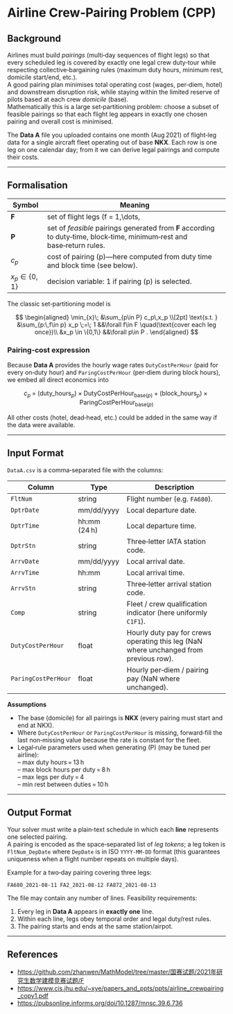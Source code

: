 # Airline Crew‑Pairing Problem (CPP)

## Background  
Airlines must build _pairings_ (multi‑day sequences of flight legs) so that every scheduled leg is covered by exactly one legal crew duty‑tour while respecting collective‑bargaining rules (maximum duty hours, minimum rest, domicile start/end, etc.).  
A good pairing plan minimises total operating cost (wages, per‑diem, hotel) and downstream disruption risk, while staying within the limited reserve of pilots based at each crew _domicile_ (base).  
Mathematically this is a large set‑partitioning problem: choose a subset of feasible pairings so that each flight leg appears in exactly one chosen pairing and overall cost is minimised.

The **Data A** file you uploaded contains one month (Aug 2021) of flight‑leg data for a single aircraft fleet operating out of base **NKX**. Each row is one leg on one calendar day; from it we can derive legal pairings and compute their costs.

---

## Formalisation  

| Symbol | Meaning |
| ------ | ------- |
| **F** | set of flight legs \(f = 1,\dots,|F|\). |
| **P** | set of _feasible_ pairings generated from **F** according to duty‑time, block‑time, minimum‑rest and base‑return rules. |
| $c_p$ | cost of pairing \(p\)—here computed from duty time and block time (see below). |
| $x_p \in \{0,1\}$ | decision variable: 1 if pairing \(p\) is selected. |

The classic set‑partitioning model is  

$$
\begin{aligned}
\min_{x}\; &\sum_{p\in P} c_p\,x_p \\[2pt]
\text{s.t. } &\sum_{p:\,f\in p} x_p \;=\; 1 &&\forall f\in F \quad(\text{cover each leg once})\\
             &x_p \in \{0,1\} &&\forall p\in P .
\end{aligned}
$$

### Pairing‑cost expression  

Because **Data A** provides the hourly wage rates `DutyCostPerHour` (paid for every on‑duty hour) and `ParingCostPerHour` (per‑diem during block hours), we embed all direct economics into

$$
c_p \;=\; (\text{duty\_hours}_p)\times\text{DutyCostPerHour}_{\text{base}(p)}
       + (\text{block\_hours}_p)\times\text{ParingCostPerHour}_{\text{base}(p)} 
$$

All other costs (hotel, dead‑head, etc.) could be added in the same way if the data were available.

---

## Input Format  

`DataA.csv` is a comma‑separated file with the columns:

| Column | Type | Description |
| ------ | ---- | ----------- |
| `FltNum` | string | Flight number (e.g. `FA680`). |
| `DptrDate` | mm/dd/yyyy | Local departure date. |
| `DptrTime` | hh:mm (24 h) | Local departure time. |
| `DptrStn` | string | Three‑letter IATA station code. |
| `ArrvDate` | mm/dd/yyyy | Local arrival date. |
| `ArrvTime` | hh:mm | Local arrival time. |
| `ArrvStn` | string | Three‑letter arrival station code. |
| `Comp` | string | Fleet / crew qualification indicator (here uniformly `C1F1`). |
| `DutyCostPerHour` | float | Hourly duty pay for crews operating this leg (NaN where unchanged from previous row). |
| `ParingCostPerHour` | float | Hourly per‑diem / pairing pay (NaN where unchanged). |

**Assumptions**

* The base (domicile) for all pairings is **NKX** (every pairing must start and end at NKX).  
* Where `DutyCostPerHour` or `ParingCostPerHour` is missing, forward‑fill the last non‑missing value because the rate is constant for the fleet.  
* Legal‑rule parameters used when generating \(P\) (may be tuned per airline):  
  – max duty hours = 13 h  
  – max block hours per duty = 8 h  
  – max legs per duty = 4  
  – min rest between duties = 10 h  

---

## Output Format  

Your solver must write a plain‑text schedule in which each **line** represents one selected pairing.  
A pairing is encoded as the space‑separated list of _leg tokens_; a leg token is `FltNum_DepDate` where `DepDate` is in ISO `YYYY‑MM‑DD` format (this guarantees uniqueness when a flight number repeats on multiple days).

Example for a two‑day pairing covering three legs:

```
FA680_2021-08-11 FA2_2021-08-12 FA872_2021-08-13
```

The file may contain any number of lines. Feasibility requirements:

1. Every leg in **Data A** appears in **exactly one** line.  
2. Within each line, legs obey temporal order and legal duty/rest rules.  
3. The pairing starts and ends at the same station/airpot.

---

## References  
- https://github.com/zhanwen/MathModel/tree/master/国赛试题/2021年研究生数学建模竞赛试题/F
- https://www.cis.jhu.edu/~xye/papers_and_ppts/ppts/airline_crewpairing_copy1.pdf
- https://pubsonline.informs.org/doi/10.1287/mnsc.39.6.736



